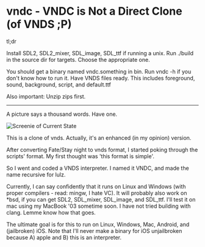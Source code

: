 vndc - VNDC is Not a Direct Clone (of VNDS ;P)
====

tl;dr

Install SDL2, SDL2_mixer, SDL_image, SDL_ttf if running a unix. Run ./build in the source dir for targets. Choose the appropriate one.

You should get a binary named vndc.something in bin. Run vndc -h if you don't know how to run it. Have VNDS files ready. This includes foreground, sound, background, script, and default.ttf

Also important: Unzip zips first.

-----

A picture says a thousand words. Have one.

![Screenie of Current State](https://raw.github.com/chaoskagami/vndc/data/screenshot.png)

This is a clone of vnds. Actually, it's an enhanced (in my opinion) version.

After converting Fate/Stay night to vnds format, I started poking through the scripts' format. My first thought was 'this format is simple'.

So I went and coded a VNDS interpreter. I named it VNDC, and made the name recursive for lulz.

Currently, I can say confidently that it runs on Linux and Windows (with proper compilers - read: mingw, I hate VC). It will probably also work on *bsd, if you can get SDL2, SDL_mixer, SDL_image, and SDL_ttf. I'll test it on mac using my MacBook '03 sometime soon. I have not tried building with clang. Lemme know how that goes.

The ultimate goal is for this to run on Linux, Windows, Mac, Android, and (jailbroken) iOS. Note that I'll never make a binary for iOS unjailbroken because A) apple and B) this is an interpreter.
